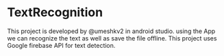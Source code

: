 # TextRecognition
This project is developed by @umeshkv2 in android studio.
using the App we can recognize the text as well as save the file offline.
This project uses Google firebase API for text detection.
